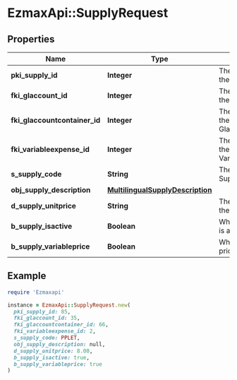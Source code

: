 # EzmaxApi::SupplyRequest

## Properties

| Name | Type | Description | Notes |
| ---- | ---- | ----------- | ----- |
| **pki_supply_id** | **Integer** | The unique ID of the Supply | [optional] |
| **fki_glaccount_id** | **Integer** | The unique ID of the Glaccount | [optional] |
| **fki_glaccountcontainer_id** | **Integer** | The unique ID of the Glaccountcontainer | [optional] |
| **fki_variableexpense_id** | **Integer** | The unique ID of the Variableexpense |  |
| **s_supply_code** | **String** | The code of the Supply |  |
| **obj_supply_description** | [**MultilingualSupplyDescription**](MultilingualSupplyDescription.md) |  |  |
| **d_supply_unitprice** | **String** | The unit price of the Supply |  |
| **b_supply_isactive** | **Boolean** | Whether the supply is active or not |  |
| **b_supply_variableprice** | **Boolean** | Whether if the price is variable |  |

## Example

```ruby
require 'Ezmaxapi'

instance = EzmaxApi::SupplyRequest.new(
  pki_supply_id: 85,
  fki_glaccount_id: 35,
  fki_glaccountcontainer_id: 66,
  fki_variableexpense_id: 2,
  s_supply_code: PPLET,
  obj_supply_description: null,
  d_supply_unitprice: 8.00,
  b_supply_isactive: true,
  b_supply_variableprice: true
)
```

